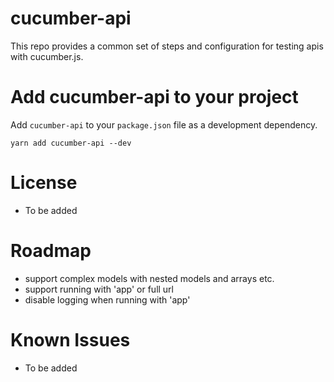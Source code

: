 # cucumber-api

This repo provides a common set of steps and configuration for testing apis with cucumber.js.

# Add cucumber-api to your project

Add `cucumber-api` to your `package.json` file as a development dependency.

```
yarn add cucumber-api --dev
```

# License
- To be added

# Roadmap
- support complex models with nested models and arrays etc.
- support running with 'app' or full url
- disable logging when running with 'app'

# Known Issues
- To be added
